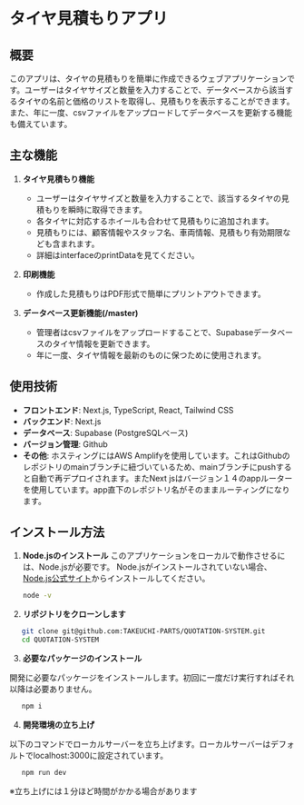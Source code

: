 # タイヤ見積もりアプリ

## 概要

このアプリは、タイヤの見積もりを簡単に作成できるウェブアプリケーションです。ユーザーはタイヤサイズと数量を入力することで、データベースから該当するタイヤの名前と価格のリストを取得し、見積もりを表示することができます。また、年に一度、csvファイルをアップロードしてデータベースを更新する機能も備えています。

## 主な機能

1. **タイヤ見積もり機能**

   - ユーザーはタイヤサイズと数量を入力することで、該当するタイヤの見積もりを瞬時に取得できます。
   - 各タイヤに対応するホイールも合わせて見積もりに追加されます。
   - 見積もりには、顧客情報やスタッフ名、車両情報、見積もり有効期限なども含まれます。
   - 詳細はinterfaceのprintDataを見てください。

2. **印刷機能**

   - 作成した見積もりはPDF形式で簡単にプリントアウトできます。

3. **データベース更新機能(/master)**
   - 管理者はcsvファイルをアップロードすることで、Supabaseデータベースのタイヤ情報を更新できます。
   - 年に一度、タイヤ情報を最新のものに保つために使用されます。

## 使用技術

- **フロントエンド**: Next.js, TypeScript, React, Tailwind CSS
- **バックエンド**: Next.js
- **データベース**: Supabase (PostgreSQLベース)
- **バージョン管理**: Github
- **その他**: ホスティングにはAWS Amplifyを使用しています。これはGithubのレポジトリのmainブランチに紐づいているため、mainブランチにpushすると自動で再デプロイされます。またNext jsはバージョン１４のappルーターを使用しています。app直下のレポジトリ名がそのままルーティングになります。

## インストール方法

1. **Node.jsのインストール**
   このアプリケーションをローカルで動作させるには、Node.jsが必要です。
   Node.jsがインストールされていない場合、[Node.js公式サイト](https://nodejs.org/)からインストールしてください。

   ```bash
   node -v
   ```

2. **リポジトリをクローンします**

```bash
   git clone git@github.com:TAKEUCHI-PARTS/QUOTATION-SYSTEM.git
   cd QUOTATION-SYSTEM
```

3. **必要なパッケージのインストール**

開発に必要なパッケージをインストールします。初回に一度だけ実行すればそれ以降は必要ありません。

```bash
   npm i
```

4. **開発環境の立ち上げ**

以下のコマンドでローカルサーバーを立ち上げます。ローカルサーバーはデフォルトでlocalhost:3000に設定されています。
```bash
   npm run dev
```

※立ち上げには１分ほど時間がかかる場合があります
